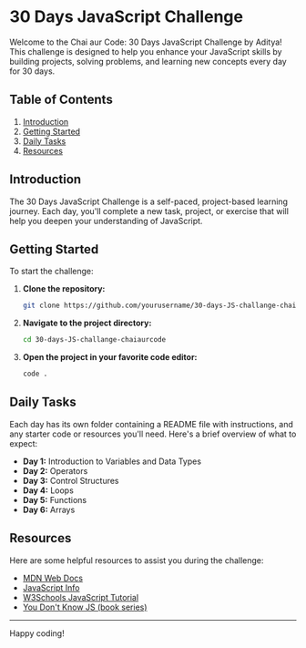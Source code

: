 # 30 Days JavaScript Challenge

Welcome to the Chai aur Code: 30 Days JavaScript Challenge by Aditya! This challenge is designed to help you enhance your JavaScript skills by building projects, solving problems, and learning new concepts every day for 30 days.

## Table of Contents

1. [Introduction](#introduction)
2. [Getting Started](#getting-started)
3. [Daily Tasks](#daily-tasks)
4. [Resources](#resources)

## Introduction

The 30 Days JavaScript Challenge is a self-paced, project-based learning journey. Each day, you'll complete a new task, project, or exercise that will help you deepen your understanding of JavaScript.

## Getting Started

To start the challenge:

1. **Clone the repository:**
    ```bash
    git clone https://github.com/yourusername/30-days-JS-challange-chaiaurcode.git
    ```
2. **Navigate to the project directory:**
    ```bash
    cd 30-days-JS-challange-chaiaurcode
    ```
3. **Open the project in your favorite code editor:**
    ```bash
    code .
    ```

## Daily Tasks

Each day has its own folder containing a README file with instructions, and any starter code or resources you'll need. Here's a brief overview of what to expect:

- **Day 1:** Introduction to Variables and Data Types
- **Day 2:** Operators
- **Day 3:** Control Structures
- **Day 4:** Loops
- **Day 5:** Functions
- **Day 6:** Arrays

## Resources

Here are some helpful resources to assist you during the challenge:

- [MDN Web Docs](https://developer.mozilla.org/en-US/docs/Web/JavaScript)
- [JavaScript Info](https://javascript.info/)
- [W3Schools JavaScript Tutorial](https://www.w3schools.com/js/)
- [You Don't Know JS (book series)](https://github.com/getify/You-Dont-Know-JS)

---

Happy coding!
